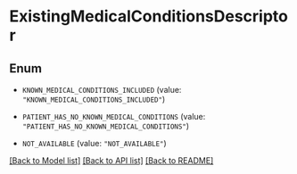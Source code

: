 # ExistingMedicalConditionsDescriptor

## Enum


* `KNOWN_MEDICAL_CONDITIONS_INCLUDED` (value: `"KNOWN_MEDICAL_CONDITIONS_INCLUDED"`)

* `PATIENT_HAS_NO_KNOWN_MEDICAL_CONDITIONS` (value: `"PATIENT_HAS_NO_KNOWN_MEDICAL_CONDITIONS"`)

* `NOT_AVAILABLE` (value: `"NOT_AVAILABLE"`)


[[Back to Model list]](../README.md#documentation-for-models) [[Back to API list]](../README.md#documentation-for-api-endpoints) [[Back to README]](../README.md)


